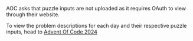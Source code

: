 AOC asks that puzzle inputs are not uploaded as it requires OAuth to view through their website.

To view the problem descriptions for each day and their respective puzzle inputs, head to [Advent Of Code 2024](https://adventofcode.com/2024/)